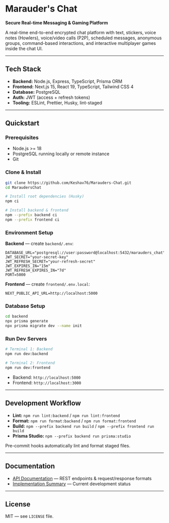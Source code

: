 # Marauder's Chat

**Secure Real-time Messaging & Gaming Platform**

A real-time end-to-end encrypted chat platform with text, stickers, voice notes (Howlers), voice/video calls (P2P), scheduled messages, anonymous groups, command-based interactions, and interactive multiplayer games inside the chat UI.

---

## Tech Stack

- **Backend:** Node.js, Express, TypeScript, Prisma ORM
- **Frontend:** Next.js 15, React 19, TypeScript, Tailwind CSS 4
- **Database:** PostgreSQL
- **Auth:** JWT (access + refresh tokens)
- **Tooling:** ESLint, Prettier, Husky, lint-staged

---

## Quickstart

### Prerequisites

- Node.js >= 18
- PostgreSQL running locally or remote instance
- Git

### Clone & Install

```bash
git clone https://github.com/Keshav76/Marauders-Chat.git
cd MaraudersChat

# Install root dependencies (Husky)
npm ci

# Install backend & frontend
npm --prefix backend ci
npm --prefix frontend ci
```

### Environment Setup

**Backend** — create `backend/.env`:

```env
DATABASE_URL="postgresql://user:password@localhost:5432/marauders_chat"
JWT_SECRET="your-secret-key"
JWT_REFRESH_SECRET="your-refresh-secret"
JWT_EXPIRES_IN="15m"
JWT_REFRESH_EXPIRES_IN="7d"
PORT=5000
```

**Frontend** — create `frontend/.env.local`:

```env
NEXT_PUBLIC_API_URL=http://localhost:5000
```

### Database Setup

```bash
cd backend
npx prisma generate
npx prisma migrate dev --name init
```

### Run Dev Servers

```bash
# Terminal 1: Backend
npm run dev:backend

# Terminal 2: Frontend
npm run dev:frontend
```

- Backend: `http://localhost:5000`
- Frontend: `http://localhost:3000`

---

## Development Workflow

- **Lint:** `npm run lint:backend` / `npm run lint:frontend`
- **Format:** `npm run format:backend` / `npm run format:frontend`
- **Build:** `npm --prefix backend run build` / `npm --prefix frontend run build`
- **Prisma Studio:** `npm --prefix backend run prisma:studio`

Pre-commit hooks automatically lint and format staged files.

---

## Documentation

- [API Documentation](./docs/API_DOCUMENTATION.md) — REST endpoints & request/response formats
- [Implementation Summary](./docs/IMPLEMENTATION_SUMMARY.md) — Current development status

---

## License

MIT — see `LICENSE` file.
